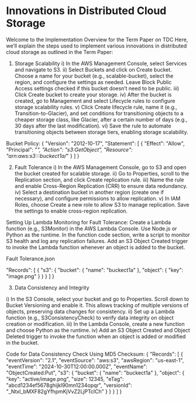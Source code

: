 # Innovations in Distributed Cloud Storage

Welcome to the Implementation Overview for the Term Paper on TDC
Here, we’ll explain the steps used to implement various innovations in distributed cloud storage as outlined in the Term Paper:

1. Storage Scalability
i) In the AWS Management Console, select Services and navigate to S3.
ii) Select Buckets and click on Create bucket. Choose a name for your bucket (e.g., scalable-bucket), select the region, and configure the settings as needed. Leave Block Public Access settings checked if this bucket doesn’t need to be public.
iii) Click Create bucket to create your storage.
iv) After the bucket is created, go to Management and select Lifecycle rules to configure storage scalability rules.
v) Click Create lifecycle rule, name it (e.g., Transition-to-Glacier), and set conditions for transitioning objects to a cheaper storage class, like Glacier, after a certain number of days (e.g., 30 days after the last modification).
vi) Save the rule to automate transitioning objects between storage tiers, enabling storage scalability.


Bucket Policy:
{
    "Version": "2012-10-17",
    "Statement": [
        {
            "Effect": "Allow",
            "Principal": "*",
            "Action": "s3:GetObject",
            "Resource": "arn:aws:s3:::buckect1a/*"
        }
    ]
}


2. Fault Tolerance
i) In the AWS Management Console, go to S3 and open the bucket created for scalable storage.
ii) Go to Properties, scroll to the Replication section, and click Create replication rule.
iii) Name the rule and enable Cross-Region Replication (CRR) to ensure data redundancy.
iv) Select a destination bucket in another region (create one if necessary), and configure permissions to allow replication.
v) In IAM Roles, choose Create a new role to allow S3 to manage replication. Save the settings to enable cross-region replication.

Setting Up Lambda Monitoring for Fault Tolerance:
Create a Lambda function (e.g., S3Monitor) in the AWS Lambda Console.
Use Node.js or Python as the runtime.
In the function code section, write a script to monitor S3 health and log any replication failures.
Add an S3 Object Created trigger to invoke the Lambda function whenever an object is added to the bucket.

Fault Tolerance.json

"Records": [
    {
      "s3": {
        "bucket": {
          "name": "buckect1a"
        },
        "object": {
          "key": "image.png"
        }
      }
    }
  ]
}



3. Data Consistency and Integrity

i) In the S3 Console, select your bucket and go to Properties. Scroll down to Bucket Versioning and enable it. This allows tracking of multiple versions of objects, preserving data changes for consistency.
ii) Set up a Lambda function (e.g., S3ConsistencyCheck) to verify data integrity on object creation or modification.
iii) In the Lambda Console, create a new function and choose Python as the runtime.
iv) Add an S3 Object Created and Object Deleted trigger to invoke the function when an object is added or modified in the bucket.

Code for Data Consistency Check Using MD5 Checksum:
{
  "Records": [
    {
      "eventVersion": "2.1",
      "eventSource": "aws:s3",
      "awsRegion": "us-east-1",
      "eventTime": "2024-10-30T12:00:00.000Z",
      "eventName": "ObjectCreated:Put",
      "s3": {
        "bucket": {
          "name": "buckect1a"
        },
        "object": {
          "key": "active/image.png",
          "size": 12345,
          "eTag": "abcd1234ef5678ghijkl90mn1234opqr",
          "versionId": "_Ntxl_bMXF82gYfhpmKjVvZ2LjPTclCh"
        }
      }
    }
  ]
}
